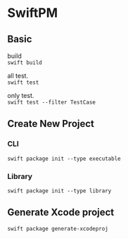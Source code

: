 # SwiftPM

## Basic

build    
`swift build`

all test.    
`swift test`

only test.    
`swift test --filter TestCase`

## Create New Project

### CLI

```
swift package init --type executable
```

### Library

```
swift package init --type library
```

## Generate Xcode project

```
swift package generate-xcodeproj
```


